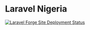 # Laravel Nigeria

[![Laravel Forge Site Deployment Status](https://img.shields.io/endpoint?url=https%3A%2F%2Fforge.laravel.com%2Fsite-badges%2F746ec995-19b0-43e6-9888-def6a3313116%3Fdate%3D1%26commit%3D1&style=for-the-badge)](https://forge.laravel.com/servers/706329/sites/2171858)
